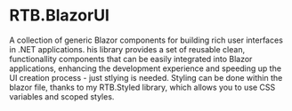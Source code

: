 # RTB.BlazorUI

A collection of generic Blazor components for building rich user interfaces in .NET applications.
his library provides a set of reusable clean, functionallity components that can be easily integrated into Blazor applications, enhancing the development experience and speeding up the UI creation process - just stlying is needed.
Styling can be done within the blazor file, thanks to my RTB.Styled library, which allows you to use CSS variables and scoped styles.